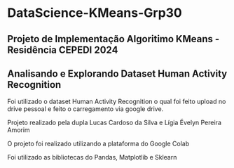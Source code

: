 # DataScience-KMeans-Grp30

## Projeto de Implementação Algoritimo KMeans - Residência CEPEDI 2024
## Analisando e Explorando Dataset Human Activity Recognition

Foi utilizado o dataset Human Activity Recognition o qual foi feito upload no drive pessoal e feito o carregamento via google drive.

Projeto realizado pela dupla Lucas Cardoso da Silva e Lígia Évelyn Pereira Amorim

O projeto foi realizado utilizando a plataforma do Google Colab

Foi utilizado as bibliotecas do Pandas, Matplotlib e Sklearn
